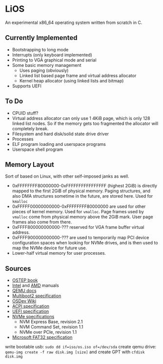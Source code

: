 # LiOS

An experimental x86_64 operating system written from scratch in C.

## Currently Implemented

 * Bootstrapping to long mode
 * Interrupts (only keyboard implemented)
 * Printing to VGA graphical mode and serial
 * Some basic memory management
   * Uses paging (obviously)
   * Linked list based page frame and virtual address allocator
   * Kernel heap allocator (using linked lists and bitmap)
 * Supports UEFI

## To Do

 * CPUID stuff?
 * Virtual address allocator can only use 1 4KiB page, which is only 128 linked list nodes. So if the memory gets too fragmented the allocator will completely break.
 * Filesystem and hard disk/solid state drive driver
 * Processes
 * ELF program loading and userspace programs
 * Userspace shell program

## Memory Layout

Sort of based on Linux, with other self-imposed janks as well.
 * 0xFFFFFFFF80000000-0xFFFFFFFFFFFFFFFF (highest 2GiB) is directly mapped to the first 2GiB of physical memory. Paging structures, and also DMA structures sometime in the future, are stored here. Used for `kmalloc`
 * 0xFFFFF00000000000-0xFFFFFFFF80000000 are used for other pieces of kernel memory. Used for `vmalloc`. Page frames used by `vmalloc` come from physical memory above the 2GiB mark. User page frames also come from there.
 * 0xFFFF800000000000-??? reserved for VGA frame buffer virtual address.
 * 0xFFFF900000000000-??? are used to temporarily map PCI device configuration spaces when looking for NVMe drives, and is then used to map the NVMe device for future use.
 * Lower-half virtual memory for user processes.

## Sources

 * [OSTEP book](https://pages.cs.wisc.edu/~remzi/OSTEP/)
 * [Intel](https://www.intel.com/content/www/us/en/developer/articles/technical/intel-sdm.html) and [AMD](https://www.amd.com/content/dam/amd/en/documents/processor-tech-docs/programmer-references/40332.pdf) manuals
 * [QEMU docs](https://www.qemu.org/docs/master/index.html)
 * [Multiboot2 specification](https://www.gnu.org/software/grub/manual/multiboot2/multiboot.html)
 * [OSDev Wiki](https://wiki.osdev.org)
 * [ACPI specification](https://uefi.org/htmlspecs/ACPI_Spec_6_4_html/index.html)
 * [UEFI specification](https://uefi.org/specs/UEFI/2.10_A/index.html)
 * [NVMe specifications](https://nvmexpress.org/specifications/)
   * NVM Express Base, revision 2.1
   * NVM Command Set, revision 1.1
   * NVMe over PCIe, revision 1.1
 * [Microsoft FAT32 specification](https://academy.cba.mit.edu/classes/networking_communications/SD/FAT.pdf)

write bootable usb: `sudo dd if=iso/os.iso of=/dev/sda`
create qemu drive: `qemu-img create -f raw disk.img [size]` and create GPT with `cfdisk disk.img`

